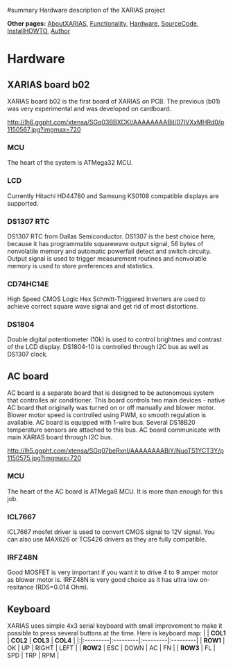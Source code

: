 ﻿#summary Hardware description of the XARIAS project

**Other pages:** [AboutXARIAS](AboutXARIAS.md), [Functionality](Functionality.md), [Hardware](Hardware.md), [SourceCode](SourceCode.md), [InstallHOWTO](InstallHOWTO.md), [Author](Author.md)


# Hardware #

## XARIAS board b02 ##
XARIAS board b02 is the first board of XARIAS on PCB. The previous (b01) was very experimental and was developed on cardboard.

http://lh6.ggpht.com/xtensa/SGq03BBXCKI/AAAAAAAABiI/07IVXxMHRd0/p1150567.jpg?imgmax=720

### MCU ###
The heart of the system is ATMega32 MCU.

### LCD ###
Currently Hitachi HD44780 and Samsung KS0108 compatible displays are supported.

### DS1307 RTC ###
DS1307 RTC from Dallas Semiconductor. DS1307 is the best choice here, because it has programmable squarewave output signal, 56 bytes of nonvolatile memory and automatic powerfail detect and switch circuity. Output signal is used to trigger measurement routines and nonvolatile memory is used to store preferences and statistics.

### CD74HC14E ###
High Speed CMOS Logic Hex Schmitt-Triggered Inverters are used to achieve correct square wave signal and get rid of most distortions.

### DS1804 ###
Double digital potentiometer (10k) is used to control brightnes and contrast of the LCD display. DS1804-10 is controlled through I2C bus as well as DS1307 clock.

## AC board ##
AC board is a separate board that is designed to be autonomous system that controlles air conditioner. This board controls two main devices - native AC board that originally was turned on or off manually and blower motor. Blower motor speed is controlled using PWM, so smooth regulation is available. AC board is equipped with 1-wire bus. Several DS18B20 temperature sensors are attached to this bus. AC board communicate with main XARIAS board through I2C bus.

http://lh5.ggpht.com/xtensa/SGq07beRxnI/AAAAAAAABiY/NuoTS1YCT3Y/p1150575.jpg?imgmax=720

### MCU ###
The heart of the AC board is ATMega8 MCU. It is more than enough for this job.

### ICL7667 ###
ICL7667 mosfet driver is used to convert CMOS signal to 12V signal. You can also use MAX626 or TCS426 drivers as they are fully compatible.

### IRFZ48N ###
Good MOSFET is very important if you want it to drive 4 to 9 amper motor as blower motor is. IRFZ48N is very good choice as it has ultra low on-resitance (RDS=0.014 Ohm).

## Keyboard ##

XARIAS uses simple 4x3 serial keyboard with small improvement to make it possible to press several buttons at the time. Here is keyboard map:
| | **COL1** | **COL2** | **COL3** | **COL4** |
|:|:---------|:---------|:---------|:---------|
| **ROW1** | OK       | UP       | RIGHT    | LEFT     |
| **ROW2** | ESC      | DOWN     | AC       | FN       |
| **ROW3** | FL       | SPD      | TRP      | RPM      |